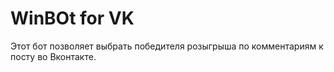 # WinBOt for VK

Этот бот позволяет выбрать победителя розыгрыша по комментариям к посту во Вконтакте.